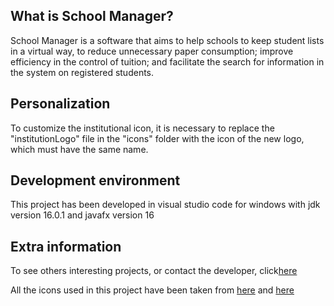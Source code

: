 ## What is School Manager?

School Manager is a software that aims to help schools to keep student lists in a virtual way, to reduce unnecessary paper consumption; improve efficiency in the control of tuition; and facilitate the search for information in the system on registered students.

## Personalization

To customize the institutional icon, it is necessary to replace the "institutionLogo" file in the "icons" folder with the icon of the new logo, which must have the same name.

## Development environment

This project has been developed in visual studio code for windows with jdk version 16.0.1 and javafx version 16

## Extra information

To see others interesting projects, or contact the developer, click[here](https://github.com/KennetSanchez)

All the icons used in this project have been taken from [here](https://www.freeiconspng.com) and [here](https://www.freepik.com)